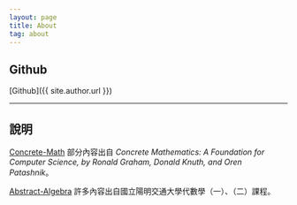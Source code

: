 ```yaml
---
layout: page
title: About
tag: about
---
```


## Github

[Github]({{ site.author.url }})

---

## 說明
[Concrete-Math](../Concrete-Math) 部分內容出自 *Concrete Mathematics: A Foundation for Computer Science, by Ronald Graham, Donald Knuth, and Oren Patashnik*。

[Abstract-Algebra](../Abstract-Algebra) 許多內容出自國立陽明交通大學代數學（一）、（二）課程。
